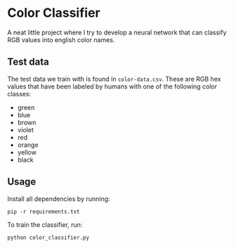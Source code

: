 Color Classifier
================

A neat little project where I try to develop a neural network that can classify RGB values into english color names.

Test data
---------

The test data we train with is found in `color-data.csv`. These are RGB hex values that have been labeled by humans with one of the following color classes:

* green
* blue
* brown
* violet
* red
* orange
* yellow
* black

Usage
-----

Install all dependencies by running:

```
pip -r requirements.txt
```

To train the classifier, run:

```
python color_classifier.py
```
